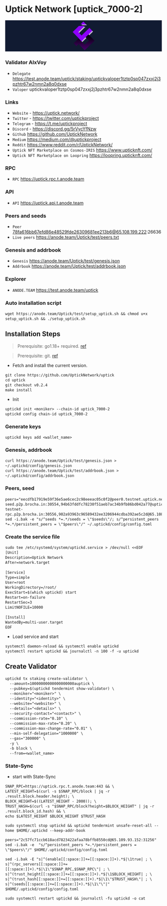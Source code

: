 # Uptick Network [uptick_7000-2]
![Uptick Network Guide](https://github.com/Voynitskiy/Voynitskiy/blob/main/testnet/Uptick/Uptick.png)
### Validator AlxVoy
* `Delegate` https://test.anode.team/uptick/staking/uptickvaloper1tztp0sp047zxxj2j3pzhtr67w2nmn2a8q0dxse
* `Valoper` uptickvaloper1tztp0sp047zxxj2j3pzhtr67w2nmn2a8q0dxse
### Links
* `Website` - https://uptick.network/ 
* `Twitter` - https://twitter.com/uptickproject
* `Telegram` - https://t.me/uptickproject
* `Discord` - https://discord.gg/5rVycYfNzw
* `Github` https://github.com/UptickNetwork
* `Medium` https://medium.com/@uptickproject
* `Reddit` https://www.reddit.com/r/UptickNetwork/
* `Uptick NFT Marketplace on Cosmos-IRIS` https://www.upticknft.com/
* `Uptick NFT Marketplace on Loopring` https://loopring.upticknft.com/
### RPC
* `RPC` https://uptick.rpc.t.anode.team
### API
* `API` https://uptick.api.t.anode.team
### Peers and seeds
* `Peer` 78fa616bb67efd86e48529fde26309681ee213b6@65.108.199.222:26636
* `Live peers` https://anode.team/Uptick/test/peers.txt
### Genesis and addrbook
* `Genesis` https://anode.team/Uptick/test/genesis.json
* `Addrbook` https://anode.team/Uptick/test/addrbook.json
### Explorer
* `ANODE.TEAM` https://test.anode.team/uptick
### Auto installation script
```
wget https://anode.team/Uptick/test/setup_uptick.sh && chmod u+x setup_uptick.sh && ./setup_uptick.sh
```
## Installation Steps
>Prerequisite: go1.18+ required. [ref](https://golang.org/doc/install)

>Prerequisite: git. [ref](https://github.com/git/git)

* Fetch and install the current version.
```shell
git clone https://github.com/UptickNetwork/uptick
cd uptick
git checkout v0.2.4
make install
```
* Init
```
uptickd init <moniker> --chain-id uptick_7000-2
uptickd config chain-id uptick_7000-2
```

### Generate keys
```
uptickd keys add <wallet_name>
```
### Genesis, addrbook
```
curl https://anode.team/Uptick/test/genesis.json > ~/.uptickd/config/genesis.json
curl https://anode.team/Uptick/test/addrbook.json > ~/.uptickd/config/addrbook.json
```
### Peers, seed
```
peers="eecdfb17919e59f36e5ae6cec2c98eeeac05c0f2@peer0.testnet.uptick.network:26656,178727600b61c055d9b594995e845ee9af08aa72@peer1.testnet.uptick.network:26656,f97a75fb69d3a5fe893dca7c8d238ccc0bd66a8f@uptick-seed.p2p.brocha.in:30554,94b63fddfc78230f51aeb7ac34b9fb86bd042a77@uptick-testnet-rpc.p2p.brocha.in:30556,902a93963c96589432ee3206944cdba392ae5c2d@65.108.42.105:27656"
sed -i.bak -e "s/^seeds *=.*/seeds = \"$seeds\"/; s/^persistent_peers *=.*/persistent_peers = \"$peers\"/" ~/.uptickd/config/config.toml
```
### Create the service file
```
sudo tee /etc/systemd/system/uptickd.service > /dev/null <<EOF
[Unit]
Description=Uptick Network
After=network.target

[Service]
Type=simple
User=root
WorkingDirectory=/root/
ExecStart=$(which uptickd) start
Restart=on-failure
RestartSec=3
LimitNOFILE=10000

[Install]
WantedBy=multi-user.target
EOF
```
* Load service and start
```
systemctl daemon-reload && systemctl enable uptickd
systemctl restart uptickd && journalctl -n 100 -f -u uptickd
```
## Create Validator
```
uptickd tx staking create-validator \
  --amount=10000000000000000000auptick \
  --pubkey=$(uptickd tendermint show-validator) \
  --moniker="<moniker>" \
  --identity="<identity>" \
  --website="<website>" \
  --details="<details>" \
  --security-contact="<contact>" \
  --commission-rate="0.10" \
  --commission-max-rate="0.20" \
  --commission-max-change-rate="0.01" \
  --min-self-delegation="1000000" \
  --gas="300000" \
  -y \
  -b block \
  --from=<wallet_name>
```
### State-Sync
* start with State-Sync
```
SNAP_RPC=https://uptick.rpc.t.anode.team:443 && \
LATEST_HEIGHT=$(curl -s $SNAP_RPC/block | jq -r .result.block.header.height); \
BLOCK_HEIGHT=$((LATEST_HEIGHT - 2000)); \
TRUST_HASH=$(curl -s "$SNAP_RPC/block?height=$BLOCK_HEIGHT" | jq -r .result.block_id.hash) && \
echo $LATEST_HEIGHT $BLOCK_HEIGHT $TRUST_HASH
```
```
sudo systemctl stop uptickd && uptickd tendermint unsafe-reset-all --home $HOME/.uptickd --keep-addr-book
```
```
peers="2c57fc71ccb618acd7823422afaa78bffb8550cd@65.109.93.152:31256"
sed -i.bak -e  "s/^persistent_peers *=.*/persistent_peers = \"$peers\"/" $HOME/.uptickd/config/config.toml
```
```
sed -i.bak -E "s|^(enable[[:space:]]+=[[:space:]]+).*$|\1true| ; \
s|^(rpc_servers[[:space:]]+=[[:space:]]+).*$|\1\"$SNAP_RPC,$SNAP_RPC\"| ; \
s|^(trust_height[[:space:]]+=[[:space:]]+).*$|\1$BLOCK_HEIGHT| ; \
s|^(trust_hash[[:space:]]+=[[:space:]]+).*$|\1\"$TRUST_HASH\"| ; \
s|^(seeds[[:space:]]+=[[:space:]]+).*$|\1\"\"|" $HOME/.uptickd/config/config.toml
```
```
sudo systemctl restart uptickd && journalctl -fu uptickd -o cat
```
